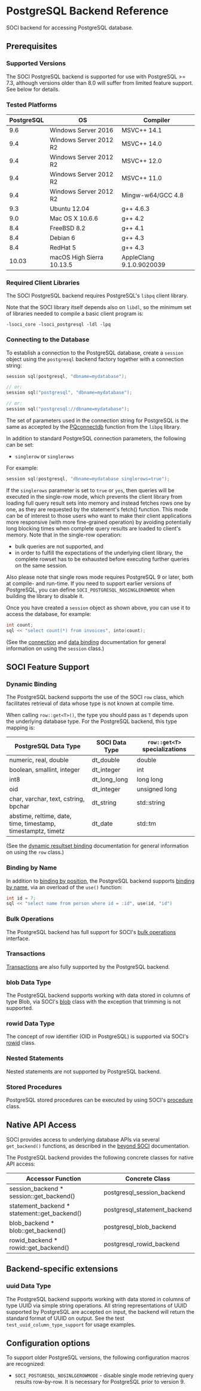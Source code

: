 # PostgreSQL Backend Reference

SOCI backend for accessing PostgreSQL database.

## Prerequisites

### Supported Versions

The SOCI PostgreSQL backend is supported for use with PostgreSQL >= 7.3, although versions older than 8.0 will suffer from limited feature support. See below for details.

### Tested Platforms

|PostgreSQL|OS|Compiler|
|--- |--- |--- |
|9.6|Windows Server 2016|MSVC++ 14.1|
|9.4|Windows Server 2012 R2|MSVC++ 14.0|
|9.4|Windows Server 2012 R2|MSVC++ 12.0|
|9.4|Windows Server 2012 R2|MSVC++ 11.0|
|9.4|Windows Server 2012 R2|Mingw-w64/GCC 4.8|
|9.3|Ubuntu 12.04|g++ 4.6.3|
|9.0|Mac OS X 10.6.6|g++ 4.2|
|8.4|FreeBSD 8.2|g++ 4.1|
|8.4|Debian 6|g++ 4.3|
|8.4|RedHat 5|g++ 4.3|
|10.03|macOS High Sierra 10.13.5|AppleClang 9.1.0.9020039|

### Required Client Libraries

The SOCI PostgreSQL backend requires PostgreSQL's `libpq` client library.

Note that the SOCI library itself depends also on `libdl`, so the minimum set of libraries needed to compile a basic client program is:

```console
-lsoci_core -lsoci_postgresql -ldl -lpq
```

### Connecting to the Database

To establish a connection to the PostgreSQL database, create a `session` object using the `postgresql` backend factory together with a connection string:

```cpp
session sql(postgresql, "dbname=mydatabase");

// or:
session sql("postgresql", "dbname=mydatabase");

// or:
session sql("postgresql://dbname=mydatabase");
```

The set of parameters used in the connection string for PostgreSQL is the same as accepted by the [PQconnectdb](http://www.postgresql.org/docs/8.3/interactive/libpq.html#LIBPQ-CONNECT) function from the `libpq` library.

In addition to standard PostgreSQL connection parameters, the following can be set:

* `singlerow` or `singlerows`

For example:

```cpp
session sql(postgresql, "dbname=mydatabase singlerows=true");
```

If the `singlerows` parameter is set to `true` or `yes`, then queries will be executed in the single-row mode, which prevents the client library from loading full query result sets into memory and instead fetches rows one by one, as they are requested by the statement's fetch() function. This mode can be of interest to those users who want to make their client applications more responsive (with more fine-grained operation) by avoiding potentially long blocking times when complete query results are loaded to client's memory.
Note that in the single-row operation:

* bulk queries are not supported, and
* in order to fulfill the expectations of the underlying client library, the complete rowset has to be exhausted before executing further queries on the same session.

Also please note that single rows mode requires PostgreSQL 9 or later, both at
compile- and run-time. If you need to support earlier versions of PostgreSQL,
you can define `SOCI_POSTGRESQL_NOSINGLEROWMODE` when building the library to
disable it.

Once you have created a `session` object as shown above, you can use it to access the database, for example:

```cpp
int count;
sql << "select count(*) from invoices", into(count);
```

(See the [connection](../connections.md) and [data binding](../binding.md) documentation for general information on using the `session` class.)

## SOCI Feature Support

### Dynamic Binding

The PostgreSQL backend supports the use of the SOCI `row` class, which facilitates retrieval of data whose type is not known at compile time.

When calling `row::get<T>()`, the type you should pass as `T` depends upon the underlying database type. For the PostgreSQL backend, this type mapping is:

|PostgreSQL Data Type|SOCI Data Type|`row::get<T>` specializations|
|--- |--- |--- |
|numeric, real, double|dt_double|double|
|boolean, smallint, integer|dt_integer|int|
|int8|dt_long_long|long long|
|oid|dt_integer|unsigned long|
|char, varchar, text, cstring, bpchar|dt_string|std::string|
|abstime, reltime, date, time, timestamp, timestamptz, timetz|dt_date|std::tm|

(See the [dynamic resultset binding](../types.md#dynamic-binding) documentation for general information on using the `row` class.)

### Binding by Name

In addition to [binding by position](../binding.md#binding-by-position), the PostgreSQL backend supports [binding by name](../binding.md#binding-by-name), via an overload of the `use()` function:

```cpp
int id = 7;
sql << "select name from person where id = :id", use(id, "id")
```

### Bulk Operations

The PostgreSQL backend has full support for SOCI's [bulk operations](../binding.md#bulk-operations) interface.

### Transactions

[Transactions](../transactions.md) are also fully supported by the PostgreSQL backend.

### blob Data Type

The PostgreSQL backend supports working with data stored in columns of type Blob, via SOCI's [blob](../lobs.md) class with the exception that trimming is not supported.

### rowid Data Type

The concept of row identifier (OID in PostgreSQL) is supported via SOCI's [rowid](../api/client.md#class-rowid) class.

### Nested Statements

Nested statements are not supported by PostgreSQL backend.

### Stored Procedures

PostgreSQL stored procedures can be executed by using SOCI's [procedure](../procedures.md) class.

## Native API Access

SOCI provides access to underlying database APIs via several `get_backend()` functions, as described in the [beyond SOCI](../beyond.md) documentation.

The PostgreSQL backend provides the following concrete classes for native API access:

|Accessor Function|Concrete Class|
|--- |--- |
|session_backend * session::get_backend()|postgresql_session_backend|
|statement_backend * statement::get_backend()|postgresql_statement_backend|
|blob_backend * blob::get_backend()|postgresql_blob_backend|
|rowid_backend * rowid::get_backend()|postgresql_rowid_backend|

## Backend-specific extensions

### uuid Data Type

The PostgreSQL backend supports working with data stored in columns of type UUID via simple string operations. All string representations of UUID supported by PostgreSQL are accepted on input, the backend will return the standard
format of UUID on output. See the test `test_uuid_column_type_support` for usage examples.

## Configuration options

To support older PostgreSQL versions, the following configuration macros are recognized:

* `SOCI_POSTGRESQL_NOSINLGEROWMODE` - disable single mode retrieving query results row-by-row. It is necessary for PostgreSQL prior to version 9.
